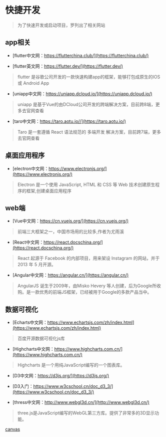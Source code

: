 # 快捷开发

> 为了快速开发或启动项目，罗列出了相关网站

## app相关

+ [flutter中文网：https://flutterchina.club/](https://flutterchina.club/)

+ [flutter英文网：https://flutter.dev/](https://flutter.dev/)

> flutter 是谷歌公司开发的一款快速构建app的框架，能够打包成原生的IOS 或 Android App

+ [uniapp中文网：https://uniapp.dcloud.io/](https://uniapp.dcloud.io/)

> uniapp 是基于Vue的由DCloud公司开发的跨端解决方案，目前跨8端，更多去官网查看

+ [taro中文网：https://taro.aotu.io//](https://taro.aotu.io/)

> Taro 是一套遵循 React 语法规范的 多端开发 解决方案，目前跨7端，更多去官网查看


## 桌面应用程序

+ [electron中文网：https://www.electronjs.org/](https://www.electronjs.org/)

>  Electron 是一个使用 JavaScript, HTML 和 CSS 等 Web 技术创建原生程序的框架,创建桌面应用程序

## web端

+ [Vue中文网：https://cn.vuejs.org/](https://cn.vuejs.org/)

> 前端三大框架之一，中国市场用的比较多,作者为尤雨溪

+ [React中文网：https://react.docschina.org/](https://react.docschina.org/)

> React 起源于 Facebook 的内部项目，用来架设 Instagram 的网站，并于 2013 年 5 月开源。

+ [Angular中文网：https://angular.cn/](https://angular.cn/)

> AngularJS 诞生于2009年，由Misko Hevery 等人创建，后为Google所收购。是一款优秀的前端JS框架，已经被用于Google的多款产品当中。

## 数据可视化

+ [Echarts中文网：https://www.echartsjs.com/zh/index.html](https://www.echartsjs.com/zh/index.html)

> 百度开源数据可视化js库

+ [Highcharts中文网：https://www.highcharts.com.cn/](https://www.highcharts.com.cn/)

> Highcharts 是一个用纯JavaScript编写的一个图表库。

+ [D3中文网：https://d3js.org/](https://d3js.org/)

 - [D3入门：https://www.w3cschool.cn/doc_d3_3/](https://www.w3cschool.cn/doc_d3_3/)

+ [thress中文网：http://www.webgl3d.cn/](http://www.webgl3d.cn/)

> three.js是JavaScript编写的WebGL第三方库。提供了非常多的3D显示功能。

[canvas](/前端/h5/canvas.md)
